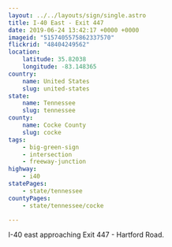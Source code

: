 ```yaml
---
layout: ../../layouts/sign/single.astro
title: I-40 East - Exit 447
date: 2019-06-24 13:42:17 +0000 +0000
imageid: "5157405575862337570"
flickrid: "48404249562"
location:
    latitude: 35.82038
    longitude: -83.148365
country:
    name: United States
    slug: united-states
state:
    name: Tennessee
    slug: tennessee
county:
    name: Cocke County
    slug: cocke
tags:
    - big-green-sign
    - intersection
    - freeway-junction
highway:
    - i40
statePages:
    - state/tennessee
countyPages:
    - state/tennessee/cocke

---
```

I-40 east approaching Exit 447 - Hartford Road.